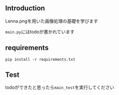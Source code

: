 ## Introduction
Lenna.pngを用いた画像処理の基礎を学びます

```main.py```にはtodoが書かれています

## requirements
``` pip install -r requirements.txt ```

## Test
todoができたと思ったら```main_test```を実行してください
